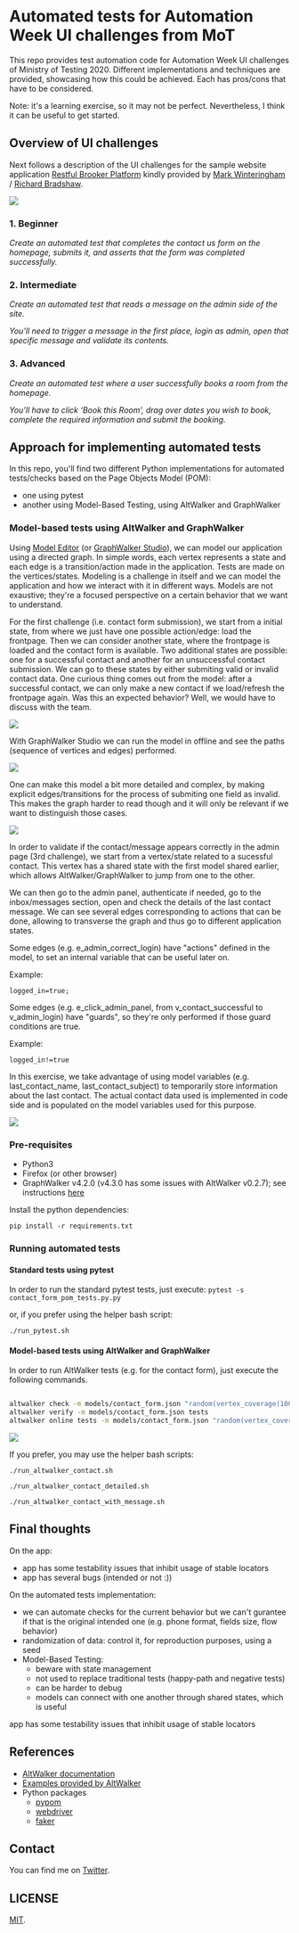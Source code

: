 # Automated tests for Automation Week UI challenges from MoT

This repo provides test automation code for Automation Week UI challenges of Ministry of Testing 2020.
Different implementations and techniques are provided, showcasing how this could be achieved. Each has pros/cons that have to be considered.

Note: it's a learning exercise, so it may not be perfect. Nevertheless, I think it can be useful to get started.

## Overview of UI challenges

Next follows a description of the UI challenges for the sample website application [Restful Brooker Platform](https://automationintesting.online/) kindly provided by [Mark Winteringham](https://twitter.com/2bittester) / [Richard Bradshaw](https://twitter.com/FriendlyTester).

![](images/target_sut.jpg)

### 1. Beginner

_Create an automated test that completes the contact us form on the homepage, submits it, and asserts that the form was completed successfully._

### 2. Intermediate

_Create an automated test that reads a message on the admin side of the site._

_You’ll need to trigger a message in the first place, login as admin, open that specific message and validate its contents._

### 3. Advanced

_Create an automated test where a user successfully books a room from the homepage._

_You’ll have to click ‘Book this Room’, drag over dates you wish to book, complete the required information and submit the booking._

## Approach for implementing automated tests

In this repo, you'll find two different Python implementations for automated tests/checks based on the Page Objects Model (POM):

- one using pytest
- another using Model-Based Testing, using AltWalker and GraphWalker

### Model-based tests using AltWalker and GraphWalker

Using [Model Editor](https://altom.gitlab.io/altwalker/model-editor/) (or [GraphWalker Studio](https://graphwalker.github.io/)), we can model our application using a directed graph. In simple words, each vertex represents a state and each edge is a transition/action made in the application. Tests are made on the vertices/states.
Modeling is a challenge in itself and we can model the application and how we interact with it in different ways. Models are not exaustive; they're a focused perspective on a certain behavior that we want to understand.

For the first challenge (i.e. contact form submission), we start from a initial state, from where we just have one possible action/edge: load the frontpage.
Then we can consider another state, where the frontpage is loaded and the contact form is available.
Two additional states are possible: one for a successful contact and another for an unsuccessful contact submission. We can go to these states by either submiting valid or invalid contact data.
One curious thing comes out from the model: after a successful contact, we can only make a new contact if we load/refresh the frontpage again. Was this an expected behavior? Well, we would have to discuss with the team.

![](images/mbt_contact_form.jpg)

With GraphWalker Studio we can run the model in offline and see the paths (sequence of vertices and edges) performed.

![](images/mbt_contact_form_offline.gif)

One can make this model a bit more detailed and complex, by making explicit edges/transitions for the process of submiting one field as invalid. This makes the graph harder to read though and it will only be relevant if we want to distinguish those cases.

![](images/mbt_contact_form_detailed.jpg)

In order to validate if the contact/message appears correctly in the admin page (3rd challenge), we start from a vertex/state related to a sucessful contact. This vertex has a shared state with the first model shared earlier, which allows AltWalker/GraphWalker to jump from one to the other.

We can then go to the admin panel, authenticate if needed, go to the inbox/messages section, open and check the details of the last contact message.
We can see several edges corresponding to actions that can be done, allowing to transverse the graph and thus go to different application states.

Some edges (e.g. e_admin_correct_login) have "actions" defined in the model, to set an internal variable that can be useful later on.

Example:
```javacript
logged_in=true;
```

Some edges (e.g. e_click_admin_panel, from v_contact_successful to v_admin_login) have "guards", so they're only performed if those guard conditions are true.

Example:
```javacript
logged_in!=true
```

In this exercise, we take advantage of using model variables (e.g. last_contact_name, last_contact_subject) to temporarily store information about the last contact. The actual contact data used is implemented in code side and is populated on the model variables used for this purpose.

![](images/mbt_message_backoffice.jpg)

### Pre-requisites

- Python3
- Firefox (or other browser)
- GraphWalker v4.2.0 (v4.3.0 has some issues with AltWalker v0.2.7); see instructions [here](https://graphwalker.github.io/)

Install the python dependencies:

```pip install -r requirements.txt```

### Running automated tests

#### Standard tests using pytest

In order to run the standard pytest tests, just execute:
```pytest -s contact_form_pom_tests.py.py```

or, if you prefer using the helper bash script:

```./run_pytest.sh```

#### Model-based tests using AltWalker and GraphWalker

In order to run AltWalker tests (e.g. for the contact form), just execute the following commands.

```bash

altwalker check -m models/contact_form.json "random(vertex_coverage(100) and edge_coverage(100))"
altwalker verify -m models/contact_form.json tests
altwalker online tests -m models/contact_form.json "random(vertex_coverage(100) and edge_coverage(100))"
```

![](images/mbt_contact_form_online.gif)


If you prefer, you may use the helper bash scripts:

```./run_altwalker_contact.sh```

```./run_altwalker_contact_detailed.sh```

```./run_altwalker_contact_with_message.sh```


## Final thoughts

On the app:

- app has some testability issues that inhibit usage of stable locators
- app has several bugs (intended or not :)) 

On the automated tests implementation:

- we can automate checks for the current behavior but we can't gurantee if that is the original intended one (e.g. phone format, fields size, flow behavior)
- randomization of data: control it, for reproduction purposes, using a seed
- Model-Based Testing:
  - beware with state management
  - not used to replace traditional tests (happy-path and negative tests)
  - can be harder to debug
  - models can connect with one another through shared states, which is useful

app has some testability issues that inhibit usage of stable locators

## References

- [AltWalker documentation](https://altom.gitlab.io/altwalker/altwalker/index.html)
- [Examples provided by AltWalker](https://altom.gitlab.io/altwalker/altwalker/examples.html)
- Python packages
  - [pypom](https://pypom.readthedocs.io/en/latest/)
  - [webdriver](https://pypi.org/project/selenium/)
  - [faker](https://faker.readthedocs.io/en/master/)

## Contact

You can find me on [Twitter](https://twitter.com/darktelecom).

## LICENSE

[MIT](LICENSE).